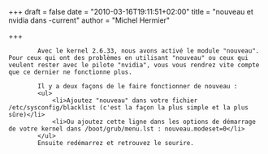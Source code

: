 
+++
draft = false
date = "2010-03-16T19:11:51+02:00"
title = "nouveau et nvidia dans -current"
author = "Michel Hermier"

+++

            Avec le kernel 2.6.33, nous avons activé le module "nouveau". Pour ceux qui ont des problèmes en utilisant "nouveau" ou ceux qui veulent rester avec le pilote "nvidia", vous vous rendrez vite compte que ce dernier ne fonctionne plus.

            Il y a deux façons de le faire fonctionner de nouveau :
            <ul>
                <li>Ajoutez "nouveau" dans votre fichier /etc/sysconfig/blacklist (c'est la façon la plus simple et la plus sûre)</li>
                <li>Ou ajoutez cette ligne dans les options de démarrage de votre kernel dans /boot/grub/menu.lst : nouveau.modeset=0</li>
            </ul>
            Ensuite redémarrez et retrouvez le sourire.

